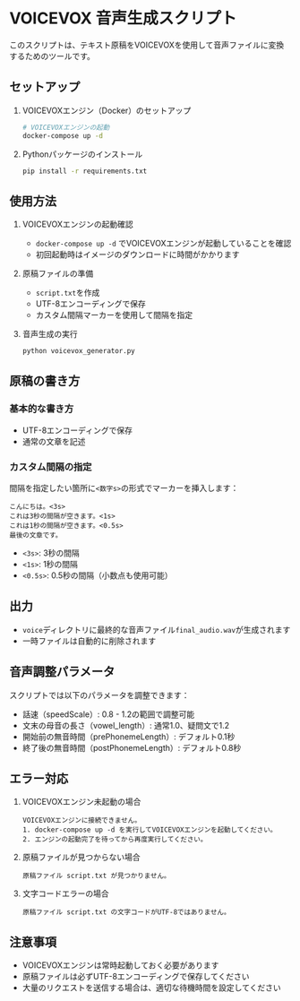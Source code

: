 # VOICEVOX 音声生成スクリプト

このスクリプトは、テキスト原稿をVOICEVOXを使用して音声ファイルに変換するためのツールです。

## セットアップ

1. VOICEVOXエンジン（Docker）のセットアップ
   ```bash
   # VOICEVOXエンジンの起動
   docker-compose up -d
   ```

2. Pythonパッケージのインストール
   ```bash
   pip install -r requirements.txt
   ```

## 使用方法

1. VOICEVOXエンジンの起動確認
   - `docker-compose up -d` でVOICEVOXエンジンが起動していることを確認
   - 初回起動時はイメージのダウンロードに時間がかかります

2. 原稿ファイルの準備
   - `script.txt`を作成
   - UTF-8エンコーディングで保存
   - カスタム間隔マーカーを使用して間隔を指定

3. 音声生成の実行
   ```bash
   python voicevox_generator.py
   ```

## 原稿の書き方

### 基本的な書き方
- UTF-8エンコーディングで保存
- 通常の文章を記述

### カスタム間隔の指定
間隔を指定したい箇所に`<数字s>`の形式でマーカーを挿入します：

```
こんにちは。<3s>
これは3秒の間隔が空きます。<1s>
これは1秒の間隔が空きます。<0.5s>
最後の文章です。
```

- `<3s>`: 3秒の間隔
- `<1s>`: 1秒の間隔
- `<0.5s>`: 0.5秒の間隔（小数点も使用可能）

## 出力
- `voice`ディレクトリに最終的な音声ファイル`final_audio.wav`が生成されます
- 一時ファイルは自動的に削除されます

## 音声調整パラメータ

スクリプトでは以下のパラメータを調整できます：

- 話速（speedScale）: 0.8 - 1.2の範囲で調整可能
- 文末の母音の長さ（vowel_length）: 通常1.0、疑問文で1.2
- 開始前の無音時間（prePhonemeLength）: デフォルト0.1秒
- 終了後の無音時間（postPhonemeLength）: デフォルト0.8秒

## エラー対応

1. VOICEVOXエンジン未起動の場合
   ```
   VOICEVOXエンジンに接続できません。
   1. docker-compose up -d を実行してVOICEVOXエンジンを起動してください。
   2. エンジンの起動完了を待ってから再度実行してください。
   ```

2. 原稿ファイルが見つからない場合
   ```
   原稿ファイル script.txt が見つかりません。
   ```

3. 文字コードエラーの場合
   ```
   原稿ファイル script.txt の文字コードがUTF-8ではありません。
   ```

## 注意事項

- VOICEVOXエンジンは常時起動しておく必要があります
- 原稿ファイルは必ずUTF-8エンコーディングで保存してください
- 大量のリクエストを送信する場合は、適切な待機時間を設定してください 